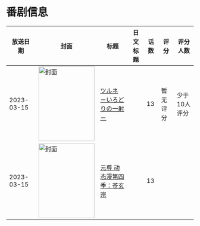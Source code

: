 # 番剧信息

|放送日期|封面|标题|日文标题|话数|评分|评分人数|
|---|---|---|---|---|---|---|
|2023-03-15|<img src="//lain.bgm.tv/pic/cover/c/8b/6a/417743_Tp2Vt.jpg" alt="封面" style="width:150px;height:200px;object-fit:cover;">|[ツルネ －いろどりの一射－](https://bangumi.tv/subject/417743)||13|暂无评分|少于10人评分|
|2023-03-15|<img src="//lain.bgm.tv/pic/cover/c/ff/65/516619_1uvCt.jpg" alt="封面" style="width:150px;height:200px;object-fit:cover;">|[元尊 动态漫第四季：苍玄宗](https://bangumi.tv/subject/516619)||13|||
